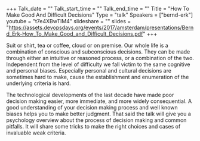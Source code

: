 +++
Talk_date = ""
Talk_start_time = ""
Talk_end_time = ""
Title = "How To Make Good And Difficult Decisions"
Type = "talk"
Speakers = ["bernd-erk"]
youtube = "t7e4XBwTlM4"
slideshare = ""
slides = "https://assets.devopsdays.org/events/2017/amsterdam/presentations/Bernd_Erk-How_To_Make_Good_and_Difficult_Decisions.pdf"
+++

Suit or shirt, tea or coffee, cloud or on premise. Our whole life is a combination of conscious and subconscious decisions. They can be made through either an intuitive or reasoned process, or a combination of the two. Independent from the level of difficulty we fall victim to the same cognitive and personal biases. Especially personal and cultural decisions are sometimes hard to make, cause the establishment and enumeration of the underlying criteria is hard.

The technological developments of the last decade have made poor decision making easier, more immediate, and more widely consequential. A good understanding of your decision making process and well known biases helps you to make better judgment. That said the talk will give you a psychology overview about the process of decision making and common pitfalls. It will share some tricks to make the right choices and cases of invaluable weak criteria.
